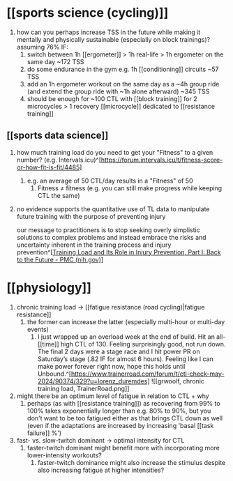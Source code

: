# [[sports science (cycling)]]
1. how can you perhaps increase TSS in the future while making it mentally and physically sustainable (especially on block trainings)? assuming 76% IF:
	1. switch between 1h [[ergometer]] > 1h real-life > 1h ergometer on the same day ~172 TSS
	2. do some endurance in the gym e.g. 1h [[conditioning]] circuits ~57 TSS
	3. add an 1h ergometer workout on the same day as a ~4h group ride (and extend the group ride with ~1h alone afterward) ~345 TSS
	4. should be enough for ~100 CTL with [[block training]] for 2 microcycles > 1 recovery [[microcycle]] dedicated to [[resistance training]]

## [[sports data science]]
1. how much training load do you need to get your "Fitness" to a given number? (e.g. Intervals.icu)^[https://forum.intervals.icu/t/fitness-score-or-how-fit-is-fit/4485]
	1. e.g. an average of 50 CTL/day results in a "Fitness" of 50
		1. Fitness ≠ fitness (e.g. you can still make progress while keeping CTL the same)
2. no evidence supports the quantitative use of TL data to manipulate future training with the purpose of preventing injury
   
   our message to practitioners is to stop seeking overly simplistic solutions to complex problems and instead embrace the risks and uncertainty inherent in the training process and injury prevention^[[Training Load and Its Role in Injury Prevention, Part I: Back to the Future - PMC (nih.gov)](https://www.ncbi.nlm.nih.gov/pmc/articles/PMC7534945/)]

# [[physiology]]
1. chronic training load → [[fatigue resistance (road cycling)|fatigue resistance]]
	1. the former can increase the latter (especially multi-hour or multi-day events)
		1. I just wrapped up an overload week at the end of build. Hit an all-[[time]] high CTL of 130. Feeling surprisingly good, not run down. The final 2 days were a stage race and I hit power PR on Saturday’s stage (.82 IF for almost 6 hours). Feeling like I can make power forever right now, hope this holds until Unbound.^[https://www.trainerroad.com/forum/t/ctl-check-may-2024/90374/329?u=lorenz_duremdes] ![[grwoolf, chronic training load, TrainerRoad.png]]
2. might there be an optimum level of fatigue in relation to CTL + why
	1. perhaps (as with [[resistance training]]) as recovering from 99% to 100% takes exponentially longer than e.g. 80% to 90%, but you don't want to be too fatigued either as that brings CTL down as well (even if the adaptations are increased by increasing 'basal [[task failure]] %')
3. fast- vs. slow-twitch dominant → optimal intensity for CTL
	1. faster-twitch dominant might benefit more with incorporating more lower-intensity workouts?
		1. faster-twitch dominance might also increase the stimulus despite also increasing fatigue at higher intensities?